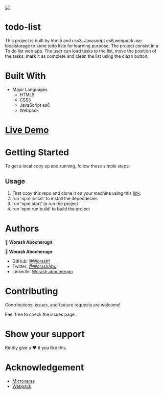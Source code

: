 
![](https://img.shields.io/badge/Microverse-blueviolet)

# todo-list

This project is built by html5 and css3, Javascript es6,webpack use localstorage to store todo lists for learning purpose. The project consist in a To do list web app. The user can load tasks to the list, move the position of the tasks, mark it as complete and clean the list using the clean button.

# Built With

- Major Languages
  - HTML5
  - CSS3
  - JavaScript es6
  - Webpack

# [ Live Demo](https://worashf.github.io/todo-list/)

# Getting Started

To get a local copy up and running, follow these simple steps:

## Usage

1. First copy this repo and clone it on your machine using this [link](ghttps://github.com/worashf/todo-list).
2. run 'npm install' to install the dependecies
3. run 'npm start' to run the project
4. run 'npm run build' to build the project

# Authors

:adult: **Worash Abocherugn**

👤 **Worash Abocherugn**

- GitHub: [@Worashf](https://github.com/worashf)
- Twitter: [@WorashAbo](https://twitter.com/WorashAboche)
- LinkedIn: [Worash abocherugn](https://www.linkedin.com/in/worash-abocherugn-a02219154/)

# Contributing

Contributions, issues, and feature requests are welcome!

Feel free to check the issues page.



# Show your support

Kindly give a :hearts: if you like this.

# Acknowledgement

- [Microverse](https://www.microverse.org/)
- [Webpack](https://webpack.js.org/)
